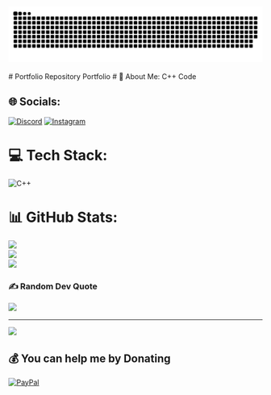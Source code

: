 <div align="center">
  <a href="https://1999azzar.github.io/1999AZZAR/">
  <img  src="https://github.com/1999AZZAR/1999AZZAR/blob/main/resources/img/grid-snake.svg"
       alt="snake" /></a>
</div>
<br>
# Portfolio
Repository Portfolio
# 💫 About Me:
C++ Code


## 🌐 Socials:
[![Discord](https://img.shields.io/badge/Discord-%237289DA.svg?logo=discord&logoColor=white)](https://discord.gg/fernando38.) [![Instagram](https://img.shields.io/badge/Instagram-%23E4405F.svg?logo=Instagram&logoColor=white)](https://instagram.com/jfernando7483) 

# 💻 Tech Stack:
![C++](https://img.shields.io/badge/c++-%2300599C.svg?style=for-the-badge&logo=c%2B%2B&logoColor=white)
# 📊 GitHub Stats:
![](https://github-readme-stats.vercel.app/api?username=Fernando3831&theme=dark&hide_border=false&include_all_commits=false&count_private=false)<br/>
![](https://github-readme-streak-stats.herokuapp.com/?user=Fernando3831&theme=dark&hide_border=false)<br/>
![](https://github-readme-stats.vercel.app/api/top-langs/?username=Fernando3831&theme=dark&hide_border=false&include_all_commits=false&count_private=false&layout=compact)

### ✍️ Random Dev Quote
![](https://quotes-github-readme.vercel.app/api?type=horizontal&theme=radical)

---
[![](https://visitcount.itsvg.in/api?id=Fernando3831&icon=0&color=0)](https://visitcount.itsvg.in)

  ## 💰 You can help me by Donating
  [![PayPal](https://img.shields.io/badge/PayPal-00457C?style=for-the-badge&logo=paypal&logoColor=white)](https://paypal.me/@fernand891) 

  
<!-- Proudly created with GPRM ( https://gprm.itsvg.in ) -->
